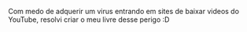 Com medo de adquerir um virus entrando em sites de baixar videos do YouTube, resolvi criar o meu livre desse perigo :D 
